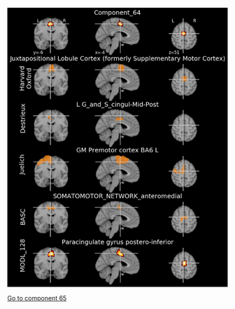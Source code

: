 ![64](preliminary/64.jpg "Component 64")

[Go to component 65](https://parietal-inria.github.io/MODL_atlas/256/65 "Component 65")
